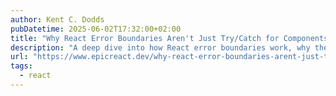 ```yaml
---
author: Kent C. Dodds
pubDatetime: 2025-06-02T17:32:00+02:00
title: "Why React Error Boundaries Aren't Just Try/Catch for Components"
description: "A deep dive into how React error boundaries work, why they're different from try/catch, and how to use them effectively in your apps."
url: "https://www.epicreact.dev/why-react-error-boundaries-arent-just-try-catch-for-components-i6e2l"
tags:
  - react
---
```

